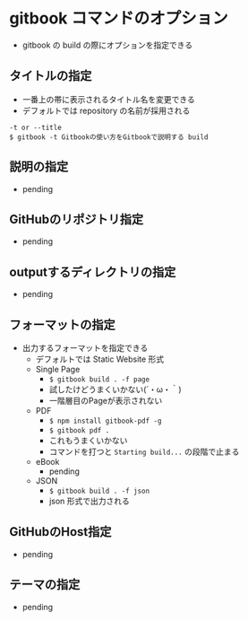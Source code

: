 # gitbook コマンドのオプション

- gitbook の build の際にオプションを指定できる

## タイトルの指定

- 一番上の帯に表示されるタイトル名を変更できる
- デフォルトでは repository の名前が採用される

`-t or --title`  
` $ gitbook -t Gitbookの使い方をGitbookで説明する build `

## 説明の指定

- pending

## GitHubのリポジトリ指定

- pending

## outputするディレクトリの指定

- pending

## フォーマットの指定

- 出力するフォーマットを指定できる
  - デフォルトでは Static Website 形式
  - Single Page
    - `$ gitbook build . -f page`
    - 試したけどうまくいかない(´・ω・｀)
    - 一階層目のPageが表示されない
  - PDF
    - `$ npm install gitbook-pdf -g `
    - `$ gitbook pdf .`
    - これもうまくいかない
    - コマンドを打つと `Starting build...` の段階で止まる
  - eBook
    - pending
  - JSON
    - `$ gitbook build . -f json`
    - json 形式で出力される


## GitHubのHost指定

  - pending

## テーマの指定

  - pending
